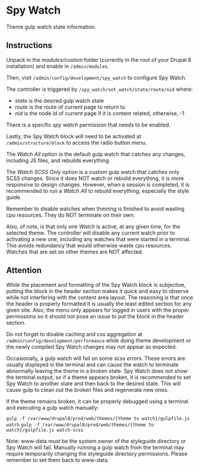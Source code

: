 <!--
* Copyright (C) 2018 Sean Borman <bormanst@gmail.com>.
* You should have received LICENSE.txt, a copy of the
* GNU General Public License, along with this program.
* If not, see <https://www.gnu.org/licenses/>.
-->

Spy Watch
===========

Theme gulp watch state information.

Instructions
------------

Unpack in the *modules/custom* folder (currently in the root of your Drupal 8
installation) and enable in `/admin/modules`.

Then, visit `/admin/config/development/spy_watch` to configure Spy Watch.

The controller is triggered by `/spy_watch/set_watch/state/route/nid` where:
- *state* is the desired gulp watch state
- *route* is the route of current page to return to
- *nid* is the node id of current page if it is content related, otherwise, -1

There is a specific *spy watch* permission that needs to be enabled.

Lastly, the Spy Watch block will need to be activated at `/admin/structure/block` to access the radio button menu.

The *Watch All* option is the default gulp watch that catches any changes, including JS files, and rebuilds everything.

The *Watch SCSS Only* option is a custom gulp watch that catches only SCSS changes. Since it does NOT watch or rebuild everything, it is more responsive to design changes. However, when a session is completed, it is recommended to run a *Watch All* to rebuild everything, especially the style guide.

Remember to disable watches when theming is finished to avoid wasting cpu resources. They do NOT terminate on their own.

Also, of note, is that only one *Watch* is active, at any given time, for the selected theme. The controller will disable any current watch prior to activating a new one, including any watches that were started in a terminal. This avoids redundancy that would otherwise waste cpu resources. Watches that are set on other themes are NOT affected.


Attention
---------

While the placement and formatting of the Spy Watch block is subjective, putting the block in the header section makes it quick and easy to observe while not interfering with the content area layout. The reasoning is that once the header is properly formatted it is usually the least edited section for any given site. Also, the menu only appears for logged in users with the proper permissions so it should not pose an issue to put the block in the header section.

Do not forget to disable caching and css aggregation at `/admin/config/development/performance` while doing theme development or the newly compiled Spy Watch changes may not appear as expected.

Occasionally, a gulp watch will fail on some scss errors. These errors are usually displayed in the terminal and can cause the watch to terminate abnormally leaving the theme in a broken state. Spy Watch does not show the terminal output, so if a theme appears broken, it is recommended to set Spy Watch to another state and then back to the desired state. This will cause gulp to clean out the broken files and regenerate new ones.

If the theme remains broken, it can be properly debugged using a terminal and executing a gulp watch manually:

`gulp -f /var/www/drupal8/prod/web/themes/{theme to watch}/gulpfile.js watch`
`gulp -f /var/www/drupal8/prod/web/themes/{theme to watch}/gulpfile.js watch-scss`

Note: www-data must be the system owner of the styleguide directory or Spy Watch will fail. Manually running a gulp watch from the terminal may require temporarily changing the styleguide directory permissions. Please remember to set them back to www-data.

